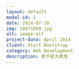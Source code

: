 ```yaml
---
layout: default
modal-id: 1
date: 2014-07-18
img: 10871089.jpg
alt: image-alt
project-date: April 2014
client: Start Bootstrap
category: Web Development
description: 我不是大索鬼
---
```

